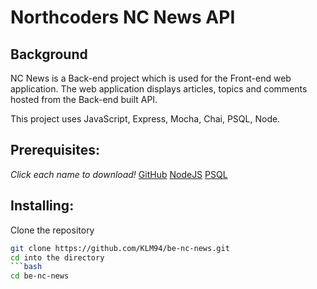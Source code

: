 # Northcoders NC News API

## Background

NC News is a Back-end project which is used for the Front-end web application. The web application displays articles, topics and comments hosted from the Back-end built API.

This project uses JavaScript, Express, Mocha, Chai, PSQL, Node.

## Prerequisites:

*Click each name to download!*
[GitHub](http://github.com)
[NodeJS](https://nodejs.org/en/)
[PSQL](postgresql.org/download/)

## Installing:

 Clone the repository
```bash
git clone https://github.com/KLM94/be-nc-news.git
cd into the directory
```bash
cd be-nc-news

